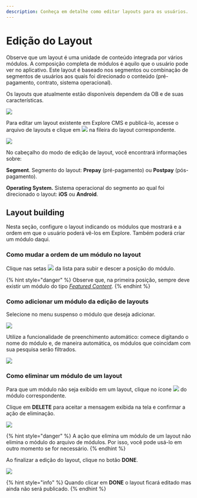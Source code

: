 ```yaml
---
description: Conheça em detalhe como editar layouts para os usuários.
---
```


# Edição do Layout

Observe que um layout é uma unidade de conteúdo integrada por vários módulos. A composição completa de módulos é aquilo que o usuário pode ver no aplicativo. Este layout é baseado nos segmentos ou combinação de segmentos de usuários aos quais foi direcionado o conteúdo \(pré-pagamento, contrato, sistema operacional\).

Os layouts que atualmente estão disponíveis dependem da OB e de suas características.

![](https://lh6.googleusercontent.com/FdJIOgERcMtTfTcV7ehhcTKaYLbGIM4vmUoOPmxSg2VZDNA7FbPTJoaTrVQihA5_4EcQgYbGXjLsIrfNW4xX4YQ3gBA44iQOQl2MA2SNNcEtYtFfw3UN8HUXdS31GwVTzUsbOf7-)

Para editar um layout existente em Explore CMS e publicá-lo, acesse o arquivo de layouts e clique em ![](../../.gitbook/assets/icono_editar.png) na fileira do layout correspondente.

![](https://lh3.googleusercontent.com/t2IaTREbk-P1nHvx8nJ1SGOS423cQyTdPdvSRznGPXFFECYQFXtw9tPnHb3bd0-sARSPKaT7zExAC7_9bgmkfBc4JPQGykkLy8dmTp-Dd9gZuEz-x0SYAZ54TMKVhq0ikMiopJ73)

No cabeçalho do modo de edição de layout, você encontrará informações sobre:

**Segment**. Segmento do layout: **Prepay** \(pré-pagamento\) ou **Postpay** \(pós-pagamento\).

**Operating System.** Sistema operacional do segmento ao qual foi direcionado o layout: **iOS** ou **Android**.

## Layout building

Nesta seção, configure o layout indicando os módulos que mostrará e a ordem em que o usuário poderá vê-los em Explore. Também poderá criar um módulo daqui.

### Como mudar a ordem de um módulo no layout

Clique nas setas ![](https://lh5.googleusercontent.com/VzfjcfEIrPHTLjp_bPrzRkNxpTM4IcMOY2uwN0-ZS4mQqX_ySYoDGL7-FUbKaEPhwY0IQsrvaqGokR0qdpReVgjg-F3U6rLteuZDl3Wc4wpmFbK2sy9Kq7hiaIh5faycHrlgB2ED) da lista para subir e descer a posição do módulo.

{% hint style="danger" %}
Observe que, na primeira posição, sempre deve existir um módulo do tipo [_Featured Content_](../modulo/crear-modulo/featured-content.md).
{% endhint %}

### Como adicionar um módulo da edição de layouts

Selecione no menu suspenso o módulo que deseja adicionar.

![](../../.gitbook/assets/image%20%2878%29.png)

Utilize a funcionalidade de preenchimento automático: comece digitando o nome do módulo e, de maneira automática, os módulos que coincidam com sua pesquisa serão filtrados.

![](../../.gitbook/assets/autocompletar.png)

### Como eliminar um módulo de um layout

Para que um módulo não seja exibido em um layout, clique no ícone ![](https://lh5.googleusercontent.com/q0qzCAHIyMnv9dyt1hP6CQAHLrJGow0i9F0V5Eee4bWiyqX8RTP2Q7ZYTiXTEOSYO9yyk3hxZIldCKjYgQUDM4bKJK-G9K4i0mPjYGhWacvIkKvvztVn2k_d5tyVKrz55H9TZm9j) do módulo correspondente.

Clique em **DELETE** para aceitar a mensagem exibida na tela e confirmar a ação de eliminação.

![](../../.gitbook/assets/image%20%2843%29.png)

{% hint style="danger" %}
A ação que elimina um módulo de um layout não elimina o módulo do arquivo de módulos. Por isso, você pode usá-lo em outro momento se for necessário.
{% endhint %}

Ao finalizar a edição do layout, clique no botão **DONE**.

![](../../.gitbook/assets/image%20%2826%29.png)

{% hint style="info" %}
Quando clicar em **DONE** o layout ficará editado mas ainda não será publicado.
{% endhint %}

